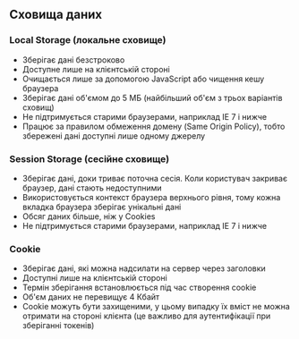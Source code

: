 ## Сховища даних

### Local Storage (локальне сховище)

-   Зберігає дані безстроково
-   Доступне лише на клієнтській стороні
-   Очищається лише за допомогою JavaScript або чищення кешу браузера
-   Зберігає дані об'ємом до 5 МБ (найбільший об'єм з трьох варіантів сховищ)
-   Не підтримується старими браузерами, наприклад IE 7 і нижче
-   Працює за правилом обмеження домену (Same Origin Policy), тобто збережені дані доступні лише одному джерелу

### Session Storage (сесійне сховище)

-   Зберігає дані, доки триває поточна сесія. Коли користувач закриває браузер, дані стають недоступними
-   Використовується контекст браузера верхнього рівня, тому кожна вкладка браузера зберігає унікальні дані
-   Обсяг даних більше, ніж у Cookies
-   Не підтримується старими браузерами, наприклад IE 7 і нижче

### Cookie

-   Зберігає дані, які можна надсилати на сервер через заголовки
-   Доступні лише на клієнтській стороні
-   Термін зберігання встановлюється під час створення cookie
-   Об'єм даних не перевищує 4 Кбайт
-   Cookie можуть бути захищеними, у цьому випадку їх вміст не можна отримати на стороні клієнта (це важливо для аутентифікації при зберіганні токенів)
